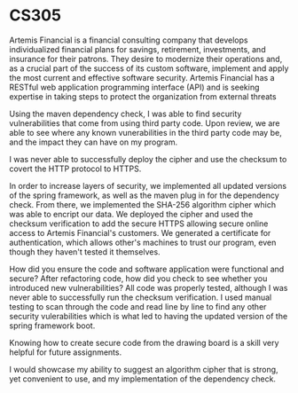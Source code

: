 # CS305

Artemis Financial is a financial consulting company that develops individualized financial plans for savings, retirement, investments, and insurance for their patrons.
They desire to modernize their operations and, as a crucial part of the success of its custom software, implement and apply the most current and effective software security. Artemis Financial has a RESTful web application programming interface (API) and is seeking expertise in taking steps to protect the organization from external threats

Using the maven dependency check, I was able to find security vulnerabilities that come from using third party code. Upon review, we are able to see where any known vunerabilities in the third party code may be, and the impact they can have on my program.

I was never able to successfully deploy the cipher and use the checksum to covert the HTTP protocol to HTTPS.

In order to increase layers of security, we implemented all updated versions of the spring framework, as well as the maven plug in for the dependency check. From there, we implemented the SHA-256 algorithm cipher which was able to encript our data. We deployed the cipher and used the checksum verification to add the secure HTTPS allowing secure online access to Artemis Financial's customers. We generated a certificate for authentication, which allows other's machines to trust our program, even though they haven't tested it themselves. 

How did you ensure the code and software application were functional and secure? After refactoring code, how did you check to see whether you introduced new vulnerabilities?
All code was properly tested, although I was never able to successfully run the checksum verification. I used manual testing to scan through the code and read line by line to find any other security vulerabilities which is what led to having the updated version of the spring framework boot.

Knowing how to create secure code from the drawing board is a skill very helpful for future assignments.

I would showcase my ability to suggest an algorithm cipher that is strong, yet convenient to use, and my implementation of the dependency check.
